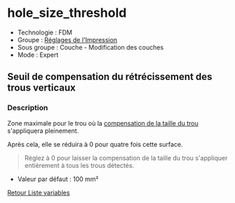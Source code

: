 # hole_size_threshold

* Technologie : FDM
* Groupe : [Réglages de l'Impression](../print_settings/print_settings.md)
* Sous groupe : Couche - Modification des couches
* Mode : Expert

## Seuil de compensation du rétrécissement des trous verticaux

### Description

Zone maximale pour le trou où la [compensation de la taille du trou](hole_size_compensation.md) s'appliquera pleinement. 

Après cela, elle se réduira à 0 pour quatre fois cette surface. 

> Réglez à 0 pour laisser la compensation de la taille du trou s'appliquer entièrement à tous les trous détectés.

* Valeur par défaut : 100 mm²

[Retour Liste variables](variable_list.md)